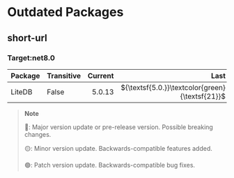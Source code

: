 # Outdated Packages

## short-url

### Target:net8.0

|Package|Transitive|Current|Last|Severity|
|-|-|-:|-:|-:|
|LiteDB|False|5.0.13|${\textsf{5.0.}}\textcolor{green}{\textsf{21}}$|Patch

> __Note__
>
> 🔴: Major version update or pre-release version. Possible breaking changes.
>
> 🟡: Minor version update. Backwards-compatible features added.
>
> 🟢: Patch version update. Backwards-compatible bug fixes.
